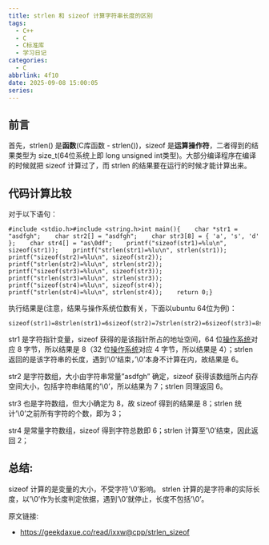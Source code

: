 ```yaml
---
title: strlen 和 sizeof 计算字符串长度的区别
tags:
  - C++
  - C
  - C标准库
  - 学习日记
categories:
  - C
abbrlink: 4f10
date: 2025-09-08 15:00:05
series:
---
```


## 前言

首先，strlen() 是**函数**(C库函数 - strlen())，sizeof 是**运算操作符**，二者得到的结果类型为 size_t(64位系统上即 long unsigned int类型)。大部分编译程序在编译的时候就把 sizeof 计算过了，而 strlen 的结果要在运行的时候才能计算出来。

 

## 代码计算比较

对于以下语句：

```
#include <stdio.h>#include <string.h>int main(){    char *str1 = "asdfgh";    char str2[] = "asdfgh";    char str3[8] = { 'a', 's', 'd' };    char str4[] = "as\0df";    printf("sizeof(str1)=%lu\n", sizeof(str1));    printf("strlen(str1)=%lu\n", strlen(str1));    printf("sizeof(str2)=%lu\n", sizeof(str2));    printf("strlen(str2)=%lu\n", strlen(str2));    printf("sizeof(str3)=%lu\n", sizeof(str3));    printf("strlen(str3)=%lu\n", strlen(str3));    printf("sizeof(str4)=%lu\n", sizeof(str4));    printf("strlen(str4)=%lu\n", strlen(str4));    return 0;}
```

执行结果是(注意，结果与操作系统位数有关，下面以ubuntu 64位为例)：

```
sizeof(str1)=8strlen(str1)=6sizeof(str2)=7strlen(str2)=6sizeof(str3)=8strlen(str3)=3sizeof(str4)=6strlen(str4)=2
```

str1 是字符指针变量，sizeof 获得的是该指针所占的地址空间，64 位[操作系统](http://lib.csdn.net/base/operatingsystem)对应 8 字节，所以结果是 8（32 位[操作系统](http://lib.csdn.net/base/operatingsystem)对应 4 字节，所以结果是 4）；strlen 返回的是该字符串的长度，遇到’\0’结束，’\0’本身不计算在内，故结果是 6。

str2 是字符数组，大小由字符串常量”asdfgh” 确定，sizeof 获得该数组所占内存空间大小，包括字符串结尾的’\0’，所以结果为 7；strlen 同理返回 6。

str3 也是字符数组，但大小确定为 8，故 sizeof 得到的结果是 8；strlen 统计’\0’之前所有字符的个数，即为 3；

str4 是常量字符数组，sizeof 得到字符总数即 6；strlen 计算至’\0’结束，因此返回 2；

## 总结:

sizeof 计算的是变量的大小，不受字符’\0’影响。
strlen 计算的是字符串的实际长度，以’\0’作为长度判定依据，遇到’\0’就停止，长度不包括’\0’。



原文链接:

- https://geekdaxue.co/read/ixxw@cpp/strlen_sizeof